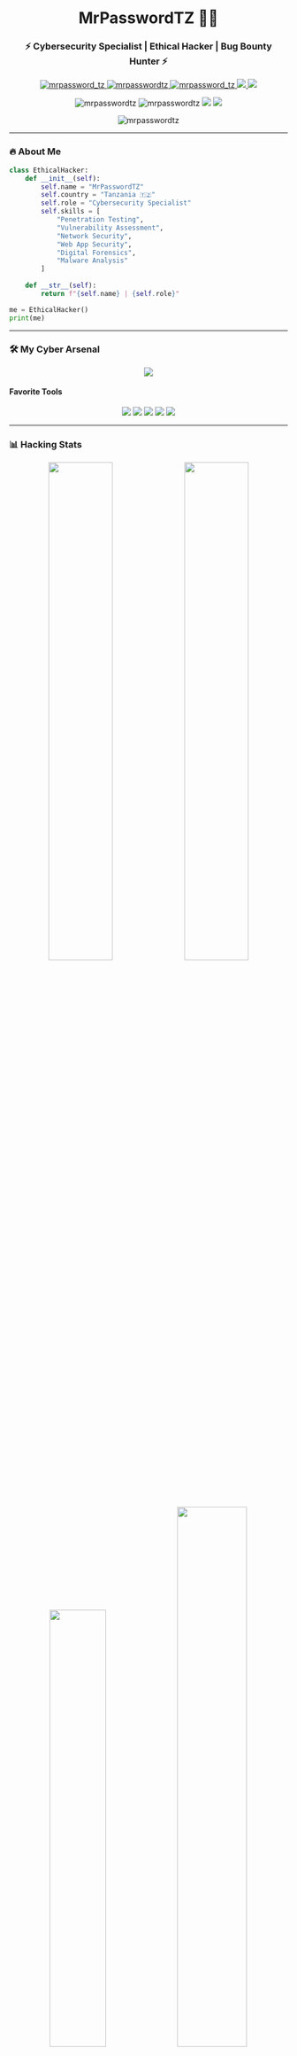 <h1 align="center">MrPasswordTZ</𝚌𝚘𝚍𝚎> 👨‍💻</h1>
<h3 align="center">⚡ Cybersecurity Specialist | Ethical Hacker | Bug Bounty Hunter ⚡</h3>

<p align="center">
  <a href="https://twitter.com/mrpassword_tz" target="blank">
    <img src="https://img.shields.io/badge/Twitter-%231DA1F2.svg?style=for-the-badge&logo=Twitter&logoColor=white" alt="mrpassword_tz"/>
  </a>
  <a href="https://linkedin.com/in/mrpasswordtz" target="blank">
    <img src="https://img.shields.io/badge/linkedin-%230077B5.svg?style=for-the-badge&logo=linkedin&logoColor=white" alt="mrpasswordtz"/>
  </a>
  <a href="https://instagram.com/mrpassword_tz" target="blank">
    <img src="https://img.shields.io/badge/Instagram-%23E4405F.svg?style=for-the-badge&logo=Instagram&logoColor=white" alt="mrpassword_tz"/>
  </a>
  <a href="https://tryhackme.com/p/MrPasswordTZ" target="blank">
    <img src="https://img.shields.io/badge/TryHackMe-212C42.svg?style=for-the-badge&logo=TryHackMe&logoColor=white"/>
  </a>
  <a href="https://hackthebox.com/profile/XXXXXX" target="blank">
    <img src="https://img.shields.io/badge/HackTheBox-9FEF00.svg?style=for-the-badge&logo=HackTheBox&logoColor=black"/>
  </a>
</p>

<p align="center">
  <img src="https://komarev.com/ghpvc/?username=mrpasswordtz&label=Profile+Views&color=blue&style=flat-square" alt="mrpasswordtz"/>
  <img src="https://img.shields.io/github/followers/mrpasswordtz?label=Followers&style=social" alt="mrpasswordtz"/>
  <img src="https://img.shields.io/badge/OS-Linux-informational?style=flat-square&logo=linux&logoColor=white"/>
  <img src="https://img.shields.io/badge/Shell-Bash-informational?style=flat-square&logo=gnu-bash&logoColor=white"/>
</p>

<p align="center">
  <img src="https://github-profile-trophy.vercel.app/?username=mrpasswordtz&theme=onedark&row=1&column=6" alt="mrpasswordtz"/>
</p>

---

### 🔥 **About Me**
```python
class EthicalHacker:
    def __init__(self):
        self.name = "MrPasswordTZ"
        self.country = "Tanzania 🇹🇿"
        self.role = "Cybersecurity Specialist"
        self.skills = [
            "Penetration Testing",
            "Vulnerability Assessment",
            "Network Security",
            "Web App Security",
            "Digital Forensics",
            "Malware Analysis"
        ]
        
    def __str__(self):
        return f"{self.name} | {self.role}"

me = EthicalHacker()
print(me)
```

---

### 🛠 **My Cyber Arsenal**
<p align="center">
  <img src="https://skillicons.dev/icons?i=linux,bash,python,c,js,php,html,css,react,mysql,mongodb,aws,cloudflare,tensorflow,git,github" />
</p>

#### **Favorite Tools**
<p align="center">
  <img src="https://img.shields.io/badge/Kali_Linux-557C94?style=for-the-badge&logo=kali-linux&logoColor=white"/>
  <img src="https://img.shields.io/badge/Metasploit-000000?style=for-the-badge"/>
  <img src="https://img.shields.io/badge/Burp_Suite-000000?style=for-the-badge"/>
  <img src="https://img.shields.io/badge/Nmap-000000?style=for-the-badge&logo=Nmap&logoColor=white"/>
  <img src="https://img.shields.io/badge/Wireshark-1679A7?style=for-the-badge&logo=Wireshark&logoColor=white"/>
</p>

---

### 📊 **Hacking Stats**
<p align="center">
  <img src="https://github-readme-stats.vercel.app/api?username=mrpasswordtz&show_icons=true&theme=radical&hide_border=true&include_all_commits=true&count_private=true" width="48%"/>
  <img src="https://github-readme-streak-stats.herokuapp.com/?user=mrpasswordtz&theme=radical&hide_border=true" width="48%"/>
</p>

<p align="center">
  <img src="https://github-readme-stats.vercel.app/api/top-langs/?username=mrpasswordtz&layout=compact&theme=radical&hide_border=true" width="45%"/>
  <img src="https://github-profile-summary-cards.vercel.app/api/cards/profile-details?username=mrpasswordtz&theme=radical" width="50%"/>
</p>

---

### 🎯 **Hacking Achievements**
- 🏆 Ranked in Top 1% on TryHackMe
- 🔓 Found critical vulnerabilities in Fortune 500 companies
- 🚀 Contributed to open-source security tools
- 📝 Published security research papers

---

### 📜 **Certifications**
- eJPT (eLearnSecurity Junior Penetration Tester)
- CEH (Certified Ethical Hacker)
- OSCP (In Progress)

---

### 🔥 **Latest Hack**
```bash
nmap -sV -sC -O -T4 -A -v target.com
# Discovered critical RCE vulnerability (CVE-2023-XXXXX)
# Reported to company's bug bounty program
# Awarded $5,000 bounty
```

---

### 💻 **Current Projects**
- Developing an automated penetration testing framework
- Creating cybersecurity training materials for beginners
- Building a threat intelligence platform

---

### 📫 **How to Reach Me**
<p align="center">
  <a href="mailto:contact@mrpasswordtz.com">
    <img src="https://img.shields.io/badge/Email-D14836?style=for-the-badge&logo=gmail&logoColor=white"/>
  </a>
  <a href="https://t.me/mrpasswordtz">
    <img src="https://img.shields.io/badge/Telegram-2CA5E0?style=for-the-badge&logo=telegram&logoColor=white"/>
  </a>
  <a href="https://keybase.io/mrpasswordtz">
    <img src="https://img.shields.io/badge/Keybase-33A0FF?style=for-the-badge&logo=keybase&logoColor=white"/>
  </a>
</p>

---

<p align="center">
  <img src="https://github.com/<seu user name>/<seu user name>/blob/output/github-contribution-grid-snake2.svg" alt="snake gif"/>
</p>

<p align="center">
  <img src="https://quotes-github-readme.vercel.app/api?type=horizontal&theme=radical" alt="random hacking quote"/>
</p>
